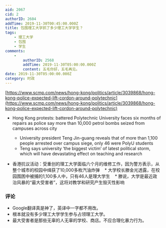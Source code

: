 ```yaml
---
aid: 2067
cid: 2
authorID: 2604
addTime: 2019-11-30T00:45:00.000Z
title: 包围理工大学抓了多少理工大学学生？
tags:
    - 理工大学
    - 包围
    - 学生
comments:
    -
        authorID: 2568
        addTime: 2019-11-30T05:00:00.000Z
        content: 五毛你好，五毛再见。
date: 2019-11-30T05:00:00.000Z
category: 时政
---
```


[https://www.scmp.com/news/hong-kong/politics/article/3039868/hong-kong-police-expected-lift-cordon-around-polytechnic](https://www.scmp.com/news/hong-kong/politics/article/3039868/hong-kong-police-expected-lift-cordon-around-polytechnic)

*   Hong Kong protests: battered Polytechnic University faces six months of repairs as police say more than 10,000 petrol bombs seized from campuses across city
    
    *   University president Teng Jin-guang reveals that of more than 1,100 people arrested over campus siege, only 46 were PolyU students
    *   Teng says university ‘the biggest victim’ of latest political storm, which will have devastating effect on teaching and research
*   香港抗议活动：受重创的理工大学面临六个月的维修工作，因为警方表示，从整个城市的校园中缉获了10,000多枚汽油炸弹    \* 大学校长滕金光透露，在校园围困中被捕的1,100多人中，只有46人是理大学生    \* 滕说，大学是最近政治风暴的“最大受害者”，这将对教学和研究产生毁灭性影响
    

### [](#%E8%AF%84%E8%AE%BA)评论

*   Google翻译真是神了，英译中一字都不用改。
*   根本就没有多少理工大学学生参与占领理工大学。
*   最大受害者是那些无辜的人无辜的学校、商店。不应合理化暴力行为。
